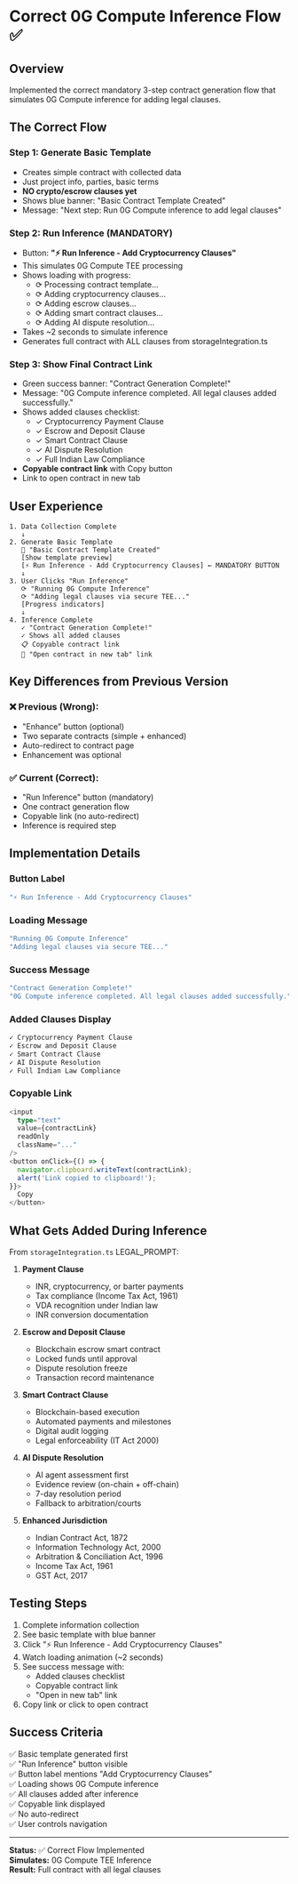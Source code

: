 # Correct 0G Compute Inference Flow ✅

## Overview

Implemented the correct mandatory 3-step contract generation flow that simulates 0G Compute inference for adding legal clauses.

## The Correct Flow

### Step 1: Generate Basic Template
- Creates simple contract with collected data
- Just project info, parties, basic terms
- **NO crypto/escrow clauses yet**
- Shows blue banner: "Basic Contract Template Created"
- Message: "Next step: Run 0G Compute inference to add legal clauses"

### Step 2: Run Inference (MANDATORY)
- Button: **"⚡ Run Inference - Add Cryptocurrency Clauses"**
- This simulates 0G Compute TEE processing
- Shows loading with progress:
  - ⟳ Processing contract template...
  - ⟳ Adding cryptocurrency clauses...
  - ⟳ Adding escrow clauses...
  - ⟳ Adding smart contract clauses...
  - ⟳ Adding AI dispute resolution...
- Takes ~2 seconds to simulate inference
- Generates full contract with ALL clauses from storageIntegration.ts

### Step 3: Show Final Contract Link
- Green success banner: "Contract Generation Complete!"
- Message: "0G Compute inference completed. All legal clauses added successfully."
- Shows added clauses checklist:
  - ✓ Cryptocurrency Payment Clause
  - ✓ Escrow and Deposit Clause
  - ✓ Smart Contract Clause
  - ✓ AI Dispute Resolution
  - ✓ Full Indian Law Compliance
- **Copyable contract link** with Copy button
- Link to open contract in new tab

## User Experience

```
1. Data Collection Complete
   ↓
2. Generate Basic Template
   📄 "Basic Contract Template Created"
   [Show template preview]
   [⚡ Run Inference - Add Cryptocurrency Clauses] ← MANDATORY BUTTON
   ↓
3. User Clicks "Run Inference"
   ⟳ "Running 0G Compute Inference"
   ⟳ "Adding legal clauses via secure TEE..."
   [Progress indicators]
   ↓
4. Inference Complete
   ✓ "Contract Generation Complete!"
   ✓ Shows all added clauses
   📋 Copyable contract link
   🔗 "Open contract in new tab" link
```

## Key Differences from Previous Version

### ❌ Previous (Wrong):
- "Enhance" button (optional)
- Two separate contracts (simple + enhanced)
- Auto-redirect to contract page
- Enhancement was optional

### ✅ Current (Correct):
- "Run Inference" button (mandatory)
- One contract generation flow
- Copyable link (no auto-redirect)
- Inference is required step

## Implementation Details

### Button Label
```typescript
"⚡ Run Inference - Add Cryptocurrency Clauses"
```

### Loading Message
```typescript
"Running 0G Compute Inference"
"Adding legal clauses via secure TEE..."
```

### Success Message
```typescript
"Contract Generation Complete!"
"0G Compute inference completed. All legal clauses added successfully."
```

### Added Clauses Display
```typescript
✓ Cryptocurrency Payment Clause
✓ Escrow and Deposit Clause
✓ Smart Contract Clause
✓ AI Dispute Resolution
✓ Full Indian Law Compliance
```

### Copyable Link
```typescript
<input 
  type="text"
  value={contractLink}
  readOnly
  className="..."
/>
<button onClick={() => {
  navigator.clipboard.writeText(contractLink);
  alert('Link copied to clipboard!');
}}>
  Copy
</button>
```

## What Gets Added During Inference

From `storageIntegration.ts` LEGAL_PROMPT:

1. **Payment Clause**
   - INR, cryptocurrency, or barter payments
   - Tax compliance (Income Tax Act, 1961)
   - VDA recognition under Indian law
   - INR conversion documentation

2. **Escrow and Deposit Clause**
   - Blockchain escrow smart contract
   - Locked funds until approval
   - Dispute resolution freeze
   - Transaction record maintenance

3. **Smart Contract Clause**
   - Blockchain-based execution
   - Automated payments and milestones
   - Digital audit logging
   - Legal enforceability (IT Act 2000)

4. **AI Dispute Resolution**
   - AI agent assessment first
   - Evidence review (on-chain + off-chain)
   - 7-day resolution period
   - Fallback to arbitration/courts

5. **Enhanced Jurisdiction**
   - Indian Contract Act, 1872
   - Information Technology Act, 2000
   - Arbitration & Conciliation Act, 1996
   - Income Tax Act, 1961
   - GST Act, 2017

## Testing Steps

1. Complete information collection
2. See basic template with blue banner
3. Click "⚡ Run Inference - Add Cryptocurrency Clauses"
4. Watch loading animation (~2 seconds)
5. See success message with:
   - Added clauses checklist
   - Copyable contract link
   - "Open in new tab" link
6. Copy link or click to open contract

## Success Criteria

✅ Basic template generated first  
✅ "Run Inference" button visible  
✅ Button label mentions "Add Cryptocurrency Clauses"  
✅ Loading shows 0G Compute inference  
✅ All clauses added after inference  
✅ Copyable link displayed  
✅ No auto-redirect  
✅ User controls navigation  

---

**Status:** ✅ Correct Flow Implemented  
**Simulates:** 0G Compute TEE Inference  
**Result:** Full contract with all legal clauses

